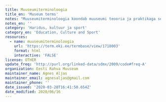 ```yaml
---
title: Muuseumiterminoloogia
title_en: 'Museum terms'
notes: "Muuseumiterminoloogia koondab muuseumi teooria ja praktikaga seotud termineid ning definitsioone. Terminikomisjoni töösse on kaasatud erinevate muuseumide ja ülikoolide esindajaid.\r\nKokku 583 terminit\r\nKeeled: et, en"
notes_en: ''
category: 'Haridus, kultuur ja sport'
category_en: 'Education, Culture and Sport'
resources:
  - name: muuseumiterminoloogia
    url: 'https://term.eki.ee/termbase/view/1718003'
    format: html
    interactive: 'FALSE'
license: OTHER
update_freq: 'http://purl.org/linked-data/sdmx/2009/code#freq-A'
organization: Eesti Rahva Muuseum
maintainer_name: Agnes Aljas
maintainer_email: agnesaljas@gmail.com
maintainer_phone: ''
date_issued: '2020-03-28T16:41:50.654Z'
date_modified: 2020/06/16
---
```

